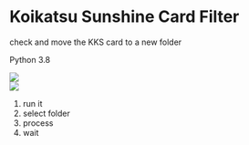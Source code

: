 # Koikatsu Sunshine Card Filter  

check and move the KKS card to a new folder  

Python 3.8  

![](https://i.imgur.com/TRhC5N0.png)  
![](https://i.imgur.com/JS4Y0TD.png)  

1. run it
2. select folder
3. process
4. wait
